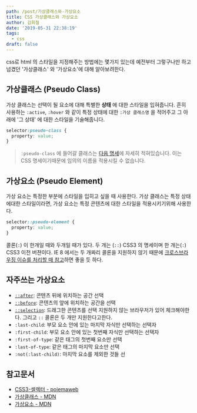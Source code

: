 ```yaml
---
path: /post/가상클래스와-가상요소
title: CSS 가상클래스와 가상요소
author: 김희철
date: '2019-05-31 22:38:19'
tags:
  - css
draft: false
---
```


css로 html 의 스타일을 지정해주는 방법에는 몇가지 있는데 예전부터 그렇구나만 하고 넘겼던 '가상클래스' 와 '가상요소'에 대해 알아보려한다.

## 가상클래스 (Pseudo Class)

가상 클래스는 선택이 될 요소에 대해 특별한 **상태** 에 대한 스타일을 입혀줍니다. 흔히 사용하는 `:active`, `:hover` 와 같이 특정 상태에 대한 `:가상 클래스명` 을 적어주고 그 아래에 '그 상태' 에 대한 스타일을 기술해줍니다.

```CSS
selector:pseudo-class {
  property: value;
}
```

> `:pseudo-class` 에 들어갈 클래스는 [다음 명세](https://developer.mozilla.org/ko/docs/Web/CSS/Pseudo-classes)에 자세히 적혀있습니다. 이는 CSS 명세이기때문에 임의의 이름을 적용시킬 수 없습니다.

## 가상요소 (Pseudo Element)

가상 요소는 특정한 부분에 스타일을 입히고 싶을 때 사용한다. 가상 클래스는 특정 상태에대한 스타일이라면, 가상 요소는 특정 콘텐츠에 대한 스타일을 적용시키기위해 사용한다.

```CSS
selector::pseudo-element {
  property: value;
}
```

콜론(`:`) 이 한개일 때와 두개일 때가 있다. 두 개는 (`::`) CSS3 의 명세이며 한 개는(`:`) CSS3 이전 버젼이다. IE 8 에서는 두 개짜리 콜론을 지원하지 않기 때문에 [크로스브라우징 이슈를 처리할 때 참고](https://developer.mozilla.org/ko/docs/Web/CSS/Pseudo-elements)하면 좋을 듯 하다.

## 자주쓰는 가상요소

- [`::after`](https://developer.mozilla.org/ko/docs/Web/CSS/::after): 콘텐츠 뒤에 위치하는 공간 선택
- [`::before`](https://developer.mozilla.org/ko/docs/Web/CSS/::before): 콘텐츠의 앞에 위치하는 공간을 선택
- [`::selection`](https://developer.mozilla.org/ko/docs/Web/CSS/::selection): 드래그한 콘텐츠를 선택 지원하지 않는 브라우저가 있어 체크해야한다. 그리고 `::` 콜론은 두 개만 지원한다고한다.
- `:last-child`: 부모 요소 안에 있는 마지막 자식만 선택하는 선택자
- `:first-child`: 부모 요소 안에 있는 첫번째 자식만 선택하는 선택자
- `:first-of-type`: 같은 태그의 첫번째 요소만 선택
- `:last-of-type`: 같은 태그의 마지막 요소만 선택
- `:not(:last-child)`: 마지막 요소를 제외한 것들 선

## 참고문서

- [CSS3-셀렉터 - poiemaweb](https://poiemaweb.com/css3-selector)
- [가상클래스 - MDN](https://developer.mozilla.org/ko/docs/Web/CSS/Pseudo-classes)
- [가상요소 - MDN](https://developer.mozilla.org/ko/docs/Web/CSS/Pseudo-elements)
